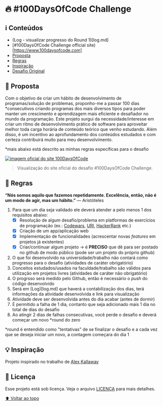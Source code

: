 # 🔥 #100DaysOfCode Challenge

## ℹ️ Conteúdos
- (Log - visualizar progresso do Round 1)[log.md]
- [#100DaysOfCode Challenge official site)[https://www.100daysofcode.com]
- [Proposta](#-proposta)
- [Regras](#-regras)
- [Inspiração](#-inspiração)
- [Desafio Original](https://github.com/Kallaway/100-days-of-code)

## 🎯 Proposta

Com o objetivo de criar um hábito de desenvolvimento de programas/solução de problemas, proponho-me a passar 100 dias *consecutivos criando programas dos mais diversos tipos para poder manter um crescimento e aprendizagem mais eficiente e desafiador no mundo da programação.
Este projeto surgui da necessidade/interesse em criar um ritmo de desenvolvimento prático de software para aproveitar melhor toda carga horária de conteúdo teórico que venho estudando. Além disso, é um incentivo ao aprofundamento dos conteúdos estudados e com certeza contribuirá muito para meu desenvolvimento.

*mais abaixo está descrito as minhas regras específicas para o desafio

<a href="https://www.100daysofcode.com">
  <img src="images/100daysofcode.jpg" alt="imagem oficial do site 100DaysOfCode">
</a>

> Visualização do site oficial do desafio #100DaysOfCode Challenge.

## 📜 Regras

**“Nós somos aquilo que fazemos repetidamente. Excelência, então, não é um modo de agir, mas um hábito.”**
 ― Aristóteles

1. Para que um dia seja validado ele deverá atender a pelo menos 1 dos requisitos abaixo:
    - [x] Resolução de algum desafio/problema em platformas de exercícios de programação (ex.: [Codewars](https://www.codewars.com/dashboard), [URI](https://www.beecrowd.com.br/judge/en/login?origem=1), [HackerRank](https://www.hackerrank.com) etc.)
    - [x] Criação de um app/aplicação web
    - [x] Implementação de funcionalidades (acrescentar novas *features* em projetos já existentes)
    - [x] Criar/continuar algum projeto -> é **PRECISO** que dê para ser postado no github de modo público (pode ser um projeto do próprio github)
1. O que foi desenvolvido na universidade/trabalho não contará como progresso para o desafio (atividades de caráter obrigatório)
1. Conceitos estudados/usados na faculdade/trabalho são válidos para utilização em projetos livres (atividades de caráter não obrigatório)
1. O progrsso será medido pelo Github, então é necessário o *push* do código desenvolvido
1. Será em (Log)[log.md] que haverá a contabilização dos dias, terá informações da atividade desenvolvida e link para visualização
1. Atividade deve ser desenvolvida antes do dia acabar (antes de dormir)
1. É permitido a falha de 1 dia, contanto que seja adicionado mais 1 dia no total de dias do desafio
1. Ao atingir 2 dias de falhas consecutivas, você perde o desafio e deverá começar um novo *round do zero

*round é entendido como "tentativas" de se finalizar o desafio e a cada vez que se deseja iniciar um novo, a contagem começara do dia 1

## 💡 Inspiração
Projeto inspirado no trabalho de [Alex Kallaway](https://github.com/kallaway)

## 📝 Licença

Esse projeto está sob licença. Veja o arquivo [LICENÇA](LICENSE) para mais detalhes.

[⬆ Voltar ao topo](#-100daysofcode-challenge)
